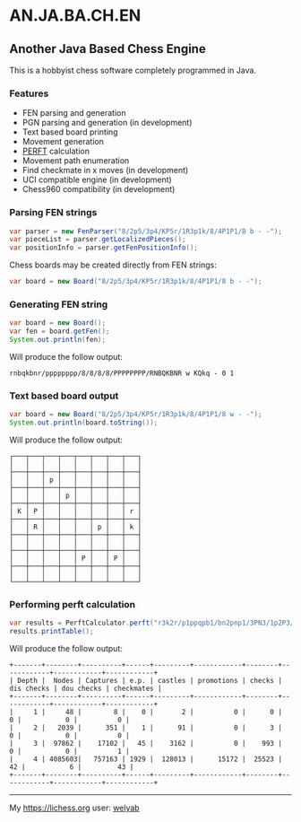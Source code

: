 # AN.JA.BA.CH.EN
## Another Java Based Chess Engine

This is a hobbyist chess software completely programmed in Java.

### Features

* FEN parsing and generation
* PGN parsing and generation (in development)
* Text based board printing
* Movement generation 
* [PERFT](https://www.chessprogramming.org/Perft) calculation
* Movement path enumeration
* Find checkmate in x moves (in development)
* UCI compatible engine (in development)
* Chess960 compatibility (in development)

### Parsing FEN strings

```java
var parser = new FenParser("8/2p5/3p4/KP5r/1R3p1k/8/4P1P1/8 b - -");
var pieceList = parser.getLocalizedPieces();
var positionInfo = parser.getFenPositionInfo();
```

Chess boards may be created directly from FEN strings:

```java
var board = new Board("8/2p5/3p4/KP5r/1R3p1k/8/4P1P1/8 b - -");
```

### Generating FEN string

```java
var board = new Board();
var fen = board.getFen();
System.out.println(fen);
```

Will produce the follow output:

```text
rnbqkbnr/pppppppp/8/8/8/8/PPPPPPPP/RNBQKBNR w KQkq - 0 1
```

### Text based board output

```java
var board = new Board("8/2p5/3p4/KP5r/1R3p1k/8/4P1P1/8 w - -");
System.out.println(board.toString());
```

Will produce the follow output:

```text
┌───┬───┬───┬───┬───┬───┬───┬───┐
│   │   │   │   │   │   │   │   │
├───┼───┼───┼───┼───┼───┼───┼───┤
│   │   │ p │   │   │   │   │   │
├───┼───┼───┼───┼───┼───┼───┼───┤
│   │   │   │ p │   │   │   │   │
├───┼───┼───┼───┼───┼───┼───┼───┤
│ K │ P │   │   │   │   │   │ r │
├───┼───┼───┼───┼───┼───┼───┼───┤
│   │ R │   │   │   │ p │   │ k │
├───┼───┼───┼───┼───┼───┼───┼───┤
│   │   │   │   │   │   │   │   │
├───┼───┼───┼───┼───┼───┼───┼───┤
│   │   │   │   │ P │   │ P │   │
├───┼───┼───┼───┼───┼───┼───┼───┤
│   │   │   │   │   │   │   │   │
└───┴───┴───┴───┴───┴───┴───┴───┘
```

### Performing perft calculation

```java
var results = PerftCalculator.perft("r3k2r/p1ppqpb1/bn2pnp1/3PN3/1p2P3/2N2Q1p/PPPBBPPP/R3K2R w KQkq -", 4, true);
results.printTable();
```

Will produce the follow output:

```text
+-------+--------+----------+------+---------+------------+--------+------------+------------+------------+
| Depth |  Nodes | Captures | e.p. | castles | promotions | checks | dis checks | dou checks | checkmates |
+-------+--------+----------+------+---------+------------+--------+------------+------------+------------+
|     1 |     48 |        8 |    0 |       2 |          0 |      0 |         0 |           0 |          0 |
|     2 |   2039 |      351 |    1 |      91 |          0 |      3 |         0 |           0 |          0 |
|     3 |  97862 |    17102 |   45 |    3162 |          0 |    993 |         0 |           0 |          1 |
|     4 | 4085603|   757163 | 1929 |  128013 |      15172 |  25523 |        42 |           6 |         43 |
+-------+--------+----------+------+---------+------------+--------+------------+------------+------------+
```

---

My https://lichess.org user: [welyab](https://lichess.org/@/welyab)
